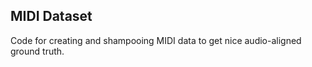 ## MIDI Dataset

Code for creating and shampooing MIDI data to get nice audio-aligned ground truth.
